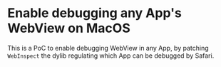 # Enable debugging any App's WebView on MacOS

This is a PoC to enable debugging WebView in any App, by patching `WebInspect` the dylib regulating which App can be debugged by Safari.

